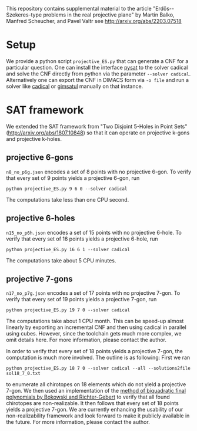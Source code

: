 This repository contains supplemental material to the article 
"Erdős--Szekeres-type problems in the real projective plane"
by Martin Balko, Manfred Scheucher, and Pavel Valtr
see http://arxiv.org/abs/2203.07518



# Setup 

We provide a python script `projective_ES.py` that can generate a CNF for a particular question.
One can install the interface [pysat](https://pysathq.github.io/installation/) to the solver cadical and solve the CNF directly from python via the parameter `--solver cadical`. Alternatively one can export the CNF in DIMACS form via `-o file` and run a solver like [cadical](https://github.com/arminbiere/cadical) or [gimsatul](https://github.com/arminbiere/gimsatul) manually on that instance.



# SAT framework

We extended the SAT framework from "Two Disjoint 5-Holes in Point Sets" (http://arxiv.org/abs/1807.10848)
so that it can operate on projective k-gons and projective k-holes.


## projective 6-gons
`n8_no_p6g.json` encodes a set of 8 points with no projective 6-gon. 
To verify that every set of 9 points yields a projective 6-gon,
run
```
python projective_ES.py 9 6 0 --solver cadical
```
The computations take less than one CPU second.


## projective 6-holes
`n15_no_p6h.json` encodes a set of 15 points with no projective 6-hole.
To verify that every set of 16 points yields a projective 6-hole,
run
```
python projective_ES.py 16 6 1 --solver cadical
```
The computations take about 5 CPU minutes.


## projective 7-gons
`n17_no_p7g.json` encodes a set of 17 points with no projective 7-gon. 
To verify that every set of 19 points yields a projective 7-gon,
run
```
python projective_ES.py 19 7 0 --solver cadical 
```
The computations take about 1 CPU month. 
This can be speed-up almost linearly 
by exporting an incremental CNF 
and then using cadical in parallel using cubes.
However, since the toolchain gets much more complex, we omit details here. 
For more information, please contact the author.

In order to verify that every set of 18 points yields a projective 7-gon, 
the computation is much more involved.
The outline is as following:
First we ran
```
python projective_ES.py 18 7 0 --solver cadical --all --solutions2file sol18_7_0.txt
```
to enumerate all chirotopes on 18 elements which do not yield a projective 7-gon.
We then used an implementation 
of the [method of biquadratic final polynomials by Bokowski and Richter-Gebert](https://doi.org/10.1016/S0195-6698(13)80052-2)
to verify that all found chirotopes are non-realizable.
It then follows that every set of 18 points yields a projective 7-gon.
We are currently enhancing the usability of our non-realizability framework
and look forward to make it publicly available in the future.
For more information, please contact the author.
